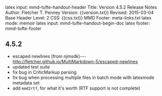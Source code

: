 latex input:  mmd-tufte-handout-header
Title:  Version 4.5.2 Release Notes
Author: Fletcher T. Penney
Version:  {{version.txt}}
Revised:  2015-03-04 
Base Header Level:  2
CSS:  {{css.txt}}
MMD Footer: meta-links.txt
latex mode: memoir
latex input:  mmd-tufte-handout-begin-doc
latex footer: mmd-tufte-footer

## 4.5.2 ##

* escaped newlines (from njmsdk)--- <http://fletcher.github.io/MultiMarkdown-5/escaped-newlines>
* updated test suite
* fix bug in CriticMarkup parsing
* fix bug when processing multiple files in batch mode with latexmode metadata set
* add `mmd2rtf`, for what it's worth (RTF support is not complete)
